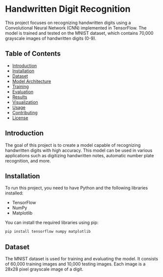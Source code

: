 # Handwritten Digit Recognition

This project focuses on recognizing handwritten digits using a Convolutional Neural Network (CNN) implemented in TensorFlow. The model is trained and tested on the MNIST dataset, which contains 70,000 grayscale images of handwritten digits (0-9).

## Table of Contents

- [Introduction](#introduction)
- [Installation](#installation)
- [Dataset](#dataset)
- [Model Architecture](#model-architecture)
- [Training](#training)
- [Evaluation](#evaluation)
- [Results](#results)
- [Visualization](#visualization)
- [Usage](#usage)
- [Contributing](#contributing)
- [License](#license)

## Introduction

The goal of this project is to create a model capable of recognizing handwritten digits with high accuracy. This model can be used in various applications such as digitizing handwritten notes, automatic number plate recognition, and more.

## Installation

To run this project, you need to have Python and the following libraries installed:
- TensorFlow
- NumPy
- Matplotlib

You can install the required libraries using pip:

```bash
pip install tensorflow numpy matplotlib
```


## Dataset

The MNIST dataset is used for training and evaluating the model. It consists of 60,000 training images and 10,000 testing images. Each image is a 28x28 pixel grayscale image of a digit.


